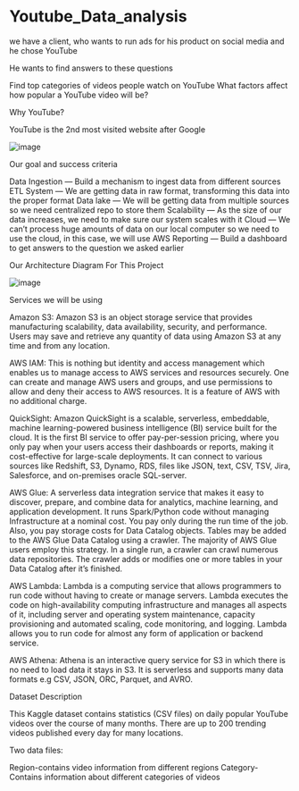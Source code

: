 # Youtube_Data_analysis

we have a client, who wants to run ads for his product on social media and he chose YouTube

He wants to find answers to these questions

Find top categories of videos people watch on YouTube
What factors affect how popular a YouTube video will be?

Why YouTube?

YouTube is the 2nd most visited website after Google

![image](https://github.com/Siddhantevre11/Youtube_Data_analysis/assets/114145391/ff415bb4-3af6-471b-8136-9323fd81aa75)


Our goal and success criteria

Data Ingestion — Build a mechanism to ingest data from different sources
ETL System — We are getting data in raw format, transforming this data into the proper format
Data lake — We will be getting data from multiple sources so we need centralized repo to store them
Scalability — As the size of our data increases, we need to make sure our system scales with it
Cloud — We can’t process huge amounts of data on our local computer so we need to use the cloud, in this case, we will use AWS
Reporting — Build a dashboard to get answers to the question we asked earlier

Our Architecture Diagram For This Project

![image](https://github.com/Siddhantevre11/Youtube_Data_analysis/assets/114145391/31e06eab-9d1c-438f-8285-070d126f4ebf)

Services we will be using

Amazon S3: Amazon S3 is an object storage service that provides manufacturing scalability, data availability, security, and performance. Users may save and retrieve any quantity of data using Amazon S3 at any time and from any location.

AWS IAM: This is nothing but identity and access management which enables us to manage access to AWS services and resources securely. One can create and manage AWS users and groups, and use permissions to allow and deny their access to AWS resources. It is a feature of AWS with no additional charge.

QuickSight: Amazon QuickSight is a scalable, serverless, embeddable, machine learning-powered business intelligence (BI) service built for the cloud. It is the first BI service to offer pay-per-session pricing, where you only pay when your users access their dashboards or reports, making it cost-effective for large-scale deployments. It can connect to various sources like Redshift, S3, Dynamo, RDS, files like JSON, text, CSV, TSV, Jira, Salesforce, and on-premises oracle SQL-server.

AWS Glue: A serverless data integration service that makes it easy to discover, prepare, and combine data for analytics, machine learning, and application development. It runs Spark/Python code without managing Infrastructure at a nominal cost. You pay only during the run time of the job. Also, you pay storage costs for Data Catalog objects. Tables may be added to the AWS Glue Data Catalog using a crawler. The majority of AWS Glue users employ this strategy. In a single run, a crawler can crawl numerous data repositories. The crawler adds or modifies one or more tables in your Data Catalog after it’s finished.

AWS Lambda: Lambda is a computing service that allows programmers to run code without having to create or manage servers. Lambda executes the code on high-availability computing infrastructure and manages all aspects of it, including server and operating system maintenance, capacity provisioning and automated scaling, code monitoring, and logging. Lambda allows you to run code for almost any form of application or backend service.

AWS Athena: Athena is an interactive query service for S3 in which there is no need to load data it stays in S3. It is serverless and supports many data formats e.g CSV, JSON, ORC, Parquet, and AVRO.


Dataset Description

This Kaggle dataset contains statistics (CSV files) on daily popular YouTube videos over the course of many months. There are up to 200 trending videos published every day for many locations.

Two data files:

Region-contains video information from different regions
Category-Contains information about different categories of videos
